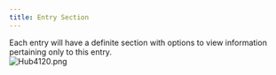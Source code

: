 ```yaml
---
title: Entry Section
---
```

Each entry will have a definite section with options to view information pertaining only to this entry.  
![Hub4120.png](/img/en/hub/Hub4120.png) 
